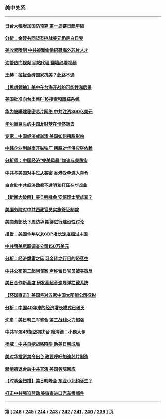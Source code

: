 ### 美中关系
---
#### [日台大幅增加国防预算 第一岛链日趋牢固](../../pages/nf1412576/n14060653.md?08251245) 
#### [分析：金砖共同货币挑战美元仍是白日梦](../../pages/nf1412576/n14060563.md?08251245) 
#### [美收紧限制 中共被曝偷偷招募海外芯片人才](../../pages/nf1412576/n14060258.md?08251245) 
#### [油管热门视频 网站代理 翻墙必看视频](http://138.2.39.72:81/youtube.html?epic-marker?08251245)
#### [王赫：拉拢金砖国家抗美？此路不通](../../pages/nf1412576/n14059944.md?08251245) 
#### [【思想领袖】美中在台海开战的可能性和后果](../../pages/nf1412576/n14045671.md?08251245) 
#### [美国批准向台出售F-16搜索和跟踪系统](../../pages/nf1412576/n14059781.md?08251245) 
#### [华为被曝建秘密芯片网络 中共注资300亿美元](../../pages/nf1412576/n14059542.md?08251245) 
#### [华尔街巨头的中国发财梦在悄然逝去](../../pages/nf1412576/n14059247.md?08251245) 
#### [专家：中国经济或崩溃 美国如何摆脱影响](../../pages/nf1412576/n14059150.md?08251245) 
#### [中韩企业到越南开磁铁厂 摆脱对华供应链依赖](../../pages/nf1412576/n14059037.md?08251245) 
#### [分析师：中国经济“完美风暴”加速与美脱钩](../../pages/nf1412576/n14059065.md?08251245) 
#### [中共与美国对手过从甚密 香港受牵连入禁令](../../pages/nf1412576/n14058592.md?08251245) 
#### [白宫批中共经济数据不透明和打压在华企业](../../pages/nf1412576/n14059035.md?08251245) 
#### [【新闻大破解】美日韩峰会 安倍印太梦成真？](../../pages/nf1412576/n14058924.md?08251245) 
#### [美国务院对中共西藏官员实施签证制裁](../../pages/nf1412576/n14058961.md?08251245) 
#### [美商务部长下周访华 期待进行建设性讨论](../../pages/nf1412576/n14058858.md?08251245) 
#### [报告：美国今年以来GDP增长速度超过中国](../../pages/nf1412576/n14058394.md?08251245) 
#### [中共罚美尽职调查公司150万美元](../../pages/nf1412576/n14058343.md?08251245) 
#### [分析：经济爆雷之际 习金砖之行目的恐落空](../../pages/nf1412576/n14058227.md?08251245) 
#### [中共公布第二起间谍案 声称留日官员被美策反](../../pages/nf1412576/n14058134.md?08251245) 
#### [美日合作新高度 研发高超音速导弹拦截系统](../../pages/nf1412576/n14057962.md?08251245) 
#### [【环球直击】美国将对五家中国太阳能公司征税](../../pages/nf1412576/n14057080.md?08251245) 
#### [分析：中国40年来的经济增长模式已破灭](../../pages/nf1412576/n14057952.md?08251245) 
#### [沈舟：美日韩三军整合 第三战线火力超强](../../pages/nf1412576/n14057779.md?08251245) 
#### [中共军演45架战机扰台 赖清德：小题大作](../../pages/nf1412576/n14057440.md?08251245) 
#### [杨威：中共自挖战略陷阱 助美日韩成局](../../pages/nf1412576/n14057265.md?08251245) 
#### [美对华投资禁令出台 政要呼吁加速芯片制造](../../pages/nf1412576/n14054064.md?08251245) 
#### [赖清德返台后中共军演 美国务院回应](../../pages/nf1412576/n14057257.md?08251245) 
#### [【时事金扫描】美日韩峰会 东亚小北约诞生？](../../pages/nf1412576/n14057176.md?08251245) 
#### [打击中共强迫劳动 美审查进口汽车零部件](../../pages/nf1412576/n14057189.md?08251245) 

---
#### 第 [ [246](./246.md?08251245) / [245](./245.md?08251245) / [244](./244.md?08251245) / [243](./243.md?08251245) / [242](./242.md?08251245) / [241](./241.md?08251245) / [240](./240.md?08251245) / [239](./239.md?08251245) ] 页
